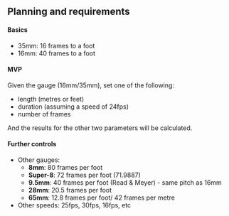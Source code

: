 ## Planning and requirements

#### Basics

- 35mm: 16 frames to a foot
- 16mm: 40 frames to a foot

#### MVP

Given the gauge (16mm/35mm), set one of the following:
- length (metres or feet)
- duration (assuming a speed of 24fps)
- number of frames

And the results for the other two parameters will be calculated.

#### Further controls

- Other gauges:
   - **8mm**: 80 frames per foot
   - **Super-8**: 72 frames per foot (71.9887)
   - **9.5mm**: 40 frames per foot (Read & Meyer) - same pitch as 16mm
   - **28mm**: 20.5 frames per foot
   - **65mm**: 12.8 frames per foot/ 42 frames per metre
- Other speeds: 25fps, 30fps, 16fps, etc

